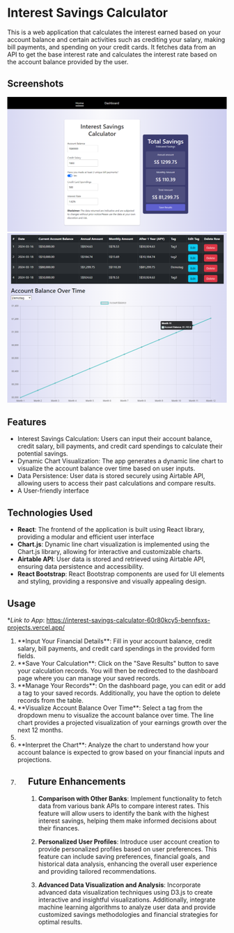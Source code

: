 # Interest Savings Calculator

This is a web application that calculates the interest earned based on your account balance and certain activities such as crediting your salary, making bill payments, and spending on your credit cards. It fetches data from an API to get the base interest rate and calculates the interest rate based on the account balance provided by the user.


## Screenshots
<img src="./img/home.PNG">

<img src="./img/dashboard.PNG">


## Features

- Interest Savings Calculation: Users can input their account balance, credit salary, bill payments, and credit card spendings to calculate their potential savings.
- Dynamic Chart Visualization: The app generates a dynamic line chart to visualize the account balance over time based on user inputs.
- Data Persistence: User data is stored securely using Airtable API, allowing users to access their past calculations and compare results.
- A User-friendly interface

## Technologies Used

- **React**: The frontend of the application is built using React library, providing a modular and efficient user interface
- **Chart.js**: Dynamic line chart visualization is implemented using the Chart.js library, allowing for interactive and customizable charts.
- **Airtable API**: User data is stored and retrieved using Airtable API, ensuring data persistence and accessibility.
- **React Bootstrap**: React Bootstrap components are used for UI elements and styling, providing a responsive and visually appealing design.
  

## Usage
**Link to App*: https://interest-savings-calculator-60r80kcy5-bennfsxs-projects.vercel.app/
<ol>
    <li>**Input Your Financial Details**: Fill in your account balance, credit salary, bill payments, and credit card spendings in the provided form fields.</li>
    <li>**Save Your Calculation**: Click on the "Save Results" button to save your calculation records. You will then be redirected to the dashboard page where you can manage your saved records.
</li>
    <li>**Manage Your Records**: On the dashboard page, you can edit or add a tag to your saved records. Additionally, you have the option to delete records from the table.
</li>
    <li>**Visualize Account Balance Over Time**: Select a tag from the dropdown menu to visualize the account balance over time. The line chart provides a projected visualization of your earnings growth over the next 12 months.
<li>
    <li>**Interpret the Chart**: Analyze the chart to understand how your account balance is expected to grow based on your financial inputs and projections.
<li>
<ol>  


## Future Enhancements

1. **Comparison with Other Banks**: Implement functionality to fetch data from various bank APIs to compare interest rates. This feature will allow users to identify the bank with the highest interest savings, helping them make informed decisions about their finances.

2. **Personalized User Profiles**: Introduce user account creation to provide personalized profiles based on user preferences. This feature can include saving preferences, financial goals, and historical data analysis, enhancing the overall user experience and providing tailored recommendations.

3. **Advanced Data Visualization and Analysis**: Incorporate advanced data visualization techniques using D3.js to create interactive and insightful visualizations. Additionally, integrate machine learning algorithms to analyze user data and provide customized savings methodologies and financial strategies for optimal results.